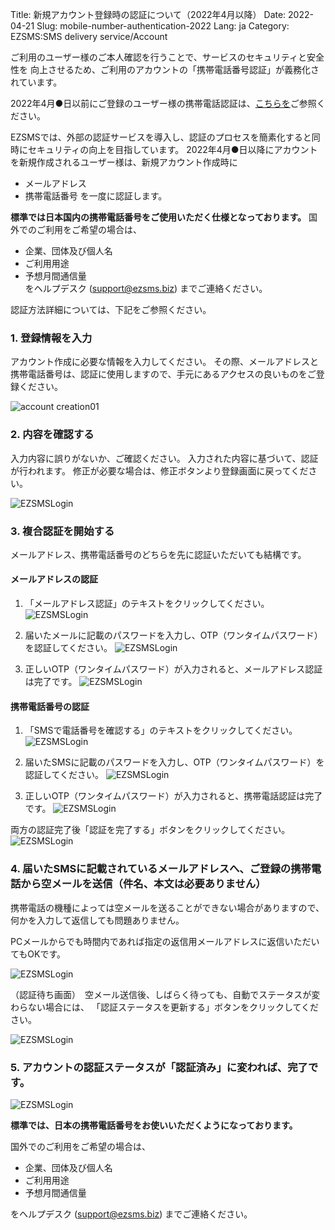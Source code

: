 Title: 新規アカウント登録時の認証について（2022年4月以降）
Date: 2022-04-21
Slug: mobile-number-authentication-2022
Lang: ja
Category: EZSMS:SMS delivery service/Account

ご利用のユーザー様のご本人確認を行うことで、サービスのセキュリティと安全性を
向上させるため、ご利用のアカウントの「携帯電話番号認証」が義務化されています。

2022年4月●日以前にご登録のユーザー様の携帯電話認証は、[こちらを](https://help.xoxzo.com/ja/ezsms-sms-delivery-service/articles/mobile-number-authentication/)ご参照ください。

EZSMSでは、外部の認証サービスを導入し、認証のプロセスを簡素化すると同時にセキュリティの向上を目指しています。
2022年4月●日以降にアカウントを新規作成されるユーザー様は、新規アカウント作成時に
- メールアドレス
- 携帯電話番号
を一度に認証します。

**標準では日本国内の携帯電話番号をご使用いただく仕様となっております。**
国外でのご利用をご希望の場合は、
- 企業、団体及び個人名
- ご利用用途
- 予想月間通信量</br>
をヘルプデスク (support@ezsms.biz) までご連絡ください。

認証方法詳細については、下記をご参照ください。

### 1. 登録情報を入力
アカウント作成に必要な情報を入力してください。
その際、メールアドレスと携帯電話番号は、認証に使用しますので、手元にあるアクセスの良いものをご登録ください。

![account creation01]({filename}/images/new-mobile-number-authentication/01.png)

### 2. 内容を確認する
入力内容に誤りがないか、ご確認ください。
入力された内容に基づいて、認証が行われます。
修正が必要な場合は、修正ボタンより登録画面に戻ってください。

![EZSMSLogin]({filename}/images/new-mobile-number-authentication/02.png)

### 3. 複合認証を開始する
メールアドレス、携帯電話番号のどちらを先に認証いただいても結構です。

#### メールアドレスの認証
1. 「メールアドレス認証」のテキストをクリックしてください。
![EZSMSLogin]({filename}/images/new-mobile-number-authentication/03.png)

2. 届いたメールに記載のパスワードを入力し、OTP（ワンタイムパスワード）を認証してください。
![EZSMSLogin]({filename}/images/new-mobile-number-authentication/04.png)

3. 正しいOTP（ワンタイムパスワード）が入力されると、メールアドレス認証は完了です。
![EZSMSLogin]({filename}/images/new-mobile-number-authentication/05.png)

#### 携帯電話番号の認証
1. 「SMSで電話番号を確認する」のテキストをクリックしてください。
![EZSMSLogin]({filename}/images/new-mobile-number-authentication/06.png)

2. 届いたSMSに記載のパスワードを入力し、OTP（ワンタイムパスワード）を認証してください。
![EZSMSLogin]({filename}/images/new-mobile-number-authentication/07.png)

3. 正しいOTP（ワンタイムパスワード）が入力されると、携帯電話認証は完了です。
![EZSMSLogin]({filename}/images/new-mobile-number-authentication/08.png)

両方の認証完了後「認証を完了する」ボタンをクリックしてください。
![EZSMSLogin]({filename}/images/new-mobile-number-authentication/0９.png)



### 4. 届いたSMSに記載されているメールアドレスへ、ご登録の携帯電話から空メールを送信（件名、本文は必要ありません）

携帯電話の機種によっては空メールを送ることができない場合がありますので、
何かを入力して返信しても問題ありません。

PCメールからでも時間内であれば指定の返信用メールアドレスに返信いただいてもOKです。

![EZSMSLogin]({filename}/images/mobile-number-authentication/04.png)

（認証待ち画面）　空メール送信後、しばらく待っても、自動でステータスが変わらない場合には、
「認証ステータスを更新する」ボタンをクリックしてください。

![EZSMSLogin]({filename}/images/mobile-number-authentication/05.png)

### 5. アカウントの認証ステータスが「認証済み」に変われば、完了です。

![EZSMSLogin]({filename}/images/mobile-number-authentication/06.png)


**標準では、日本の携帯電話番号をお使いいただくようになっております。**

国外でのご利用をご希望の場合は、
- 企業、団体及び個人名
- ご利用用途
- 予想月間通信量

をヘルプデスク (support@ezsms.biz) までご連絡ください。

